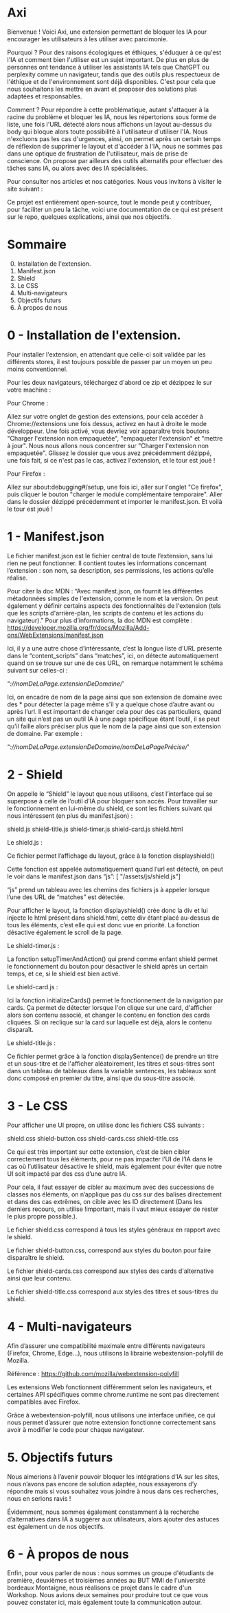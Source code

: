 # Axi

Bienvenue ! Voici Axi, une extension permettant de bloquer les IA pour encourager les utilisateurs à les utiliser avec parcimonie.

Pourquoi ? Pour des raisons écologiques et éthiques, s'éduquer à ce qu'est l'IA et comment bien l'utiliser est un sujet important. De plus en plus de personnes ont tendance à utiliser les assistants IA tels que ChatGPT ou perplexity comme un navigateur, tandis que des outils plus respectueux de l'éthique et de l'environnement sont déjà disponibles. C'est pour cela que nous souhaitons les mettre en avant et proposer des solutions plus adaptées et responsables.

Comment ? Pour répondre à cette problématique, autant s'attaquer à la racine du problème et bloquer les IA, nous les répertorions sous forme de liste, une fois l'URL détecté alors nous affichons un layout au-dessus du body qui bloque alors toute possibilité à l'utilisateur d'utiliser l'IA. Nous n'excluons pas les cas d'urgences, ainsi, on permet après un certain temps de réflexion de supprimer le layout et d'accéder à l'IA, nous ne sommes pas dans une optique de frustration de l'utilisateur, mais de prise de conscience. On propose par ailleurs des outils alternatifs pour effectuer des tâches sans IA, ou alors avec des IA spécialisées.

Pour consulter nos articles et nos catégories. Nous vous invitons à visiter le site suivant :

Ce projet est entièrement open-source, tout le monde peut y contribuer, pour faciliter un peu la tâche, voici une documentation de ce qui est présent sur le repo, quelques explications, ainsi que nos objectifs.

# Sommaire

0. Installation de l'extension.
1. Manifest.json
2. Shield
3. Le CSS
4. Multi-navigateurs
5. Objectifs futurs
6. À propos de nous

# 0 - Installation de l'extension.

Pour installer l'extension, en attendant que celle-ci soit validée par les différents stores, il est toujours possible de passer par un moyen un peu moins conventionnel.

Pour les deux navigateurs, téléchargez d'abord ce zip et dézippez le sur votre machine :

Pour Chrome :

Allez sur votre onglet de gestion des extensions, pour cela accéder à Chrome://extensions une fois dessus, activez en haut à droite le mode développeur. Une fois activé, vous devriez voir apparaître trois boutons "Charger l'extension non empaquetée", "empaqueter l'extension" et "mettre à jour". Nous nous allons nous concentrer sur "Charger l'extension non empaquetée". Glissez le dossier que vous avez précédemment dézippé, une fois fait, si ce n'est pas le cas, activez l'extension, et le tour est joué !

Pour Firefox :

Allez sur about:debugging#/setup, une fois ici, aller sur l'onglet "Ce firefox", puis cliquer le bouton "charger le module complémentaire temporaire". Aller dans le dossier dézippé précédemment et importer le manifest.json. Et voilà le tour est joué !

# 1 - Manifest.json

Le fichier manifest.json est le fichier central de toute l’extension, sans lui rien ne peut fonctionner. Il contient toutes les informations concernant l’extension : son nom, sa description, ses permissions, les actions qu’elle réalise.

Pour citer la doc MDN : “Avec manifest.json, on fournit les différentes métadonnées simples de l'extension, comme le nom et la version. On peut également y définir certains aspects des fonctionnalités de l'extension (tels que les scripts d'arrière-plan, les scripts de contenu et les actions du navigateur).” Pour plus d’informations, la doc MDN est complète : https://developer.mozilla.org/fr/docs/Mozilla/Add-ons/WebExtensions/manifest.json

Ici, il y a une autre chose d’intéressante, c’est la longue liste d’URL présente dans le “content_scripts” dans “matches”, ici, on détecte automatiquement quand on se trouve sur une de ces URL, on remarque notamment le schéma suivant sur celles-ci :

“_://nomDeLaPage.extensionDeDomaine/_’

Ici, on encadre de nom de la page ainsi que son extension de domaine avec des \* pour détecter la page même s'il y a quelque chose d’autre avant ou après l’url. Il est important de changer cela pour des cas particuliers, quand un site qui n’est pas un outil IA à une page spécifique étant l’outil, il se peut qu’il faille alors préciser plus que le nom de la page ainsi que son extension de domaine. Par exemple :

“_://nomDeLaPage.extensionDeDomaine/nomDeLaPagePrécise/_’

# 2 - Shield

On appelle le “Shield” le layout que nous utilisons, c’est l’interface qui se superpose à celle de l’outil d’IA pour bloquer son accès. Pour travailler sur le fonctionnement en lui-même du shield, ce sont les fichiers suivant qui nous intéressent (en plus du manifest.json) :

shield.js
shield-title.js
shield-timer.js
shield-card.js
shield.html

Le shield.js :

Ce fichier permet l’affichage du layout, grâce à la fonction displayshield()

Cette fonction est appelée automatiquement quand l’url est détecté, on peut le voir dans le manifest.json dans “js”: [ "/assets/js/shield.js"]

“js” prend un tableau avec les chemins des fichiers js à appeler lorsque l’une des URL de “matches” est détectée.

Pour afficher le layout, la fonction displayshield() crée donc la div et lui injecte le html présent dans shield.html, cette div étant placé au-dessus de tous les éléments, c’est elle qui est donc vue en priorité. La fonction désactive également le scroll de la page.

Le shield-timer.js :

La fonction setupTimerAndAction() qui prend comme enfant shield permet le fonctionnement du bouton pour désactiver le shield après un certain temps, et ce, si le shield est bien activé.

Le shield-card.js :

Ici la fonction initializeCards() permet le fonctionnement de la navigation par cards. Ça permet de détecter lorsque l'on clique sur une card, d'afficher alors son contenu associé, et changer le contenu en fonction des cards cliquées. Si on reclique sur la card sur laquelle est déjà, alors le contenu disparaît.

Le shield-title.js :

Ce fichier permet grâce à la fonction displaySentence() de prendre un titre et un sous-titre et de l'afficher aléatoirement, les titres et sous-titres sont dans un tableau de tableaux dans la variable sentences, les tableaux sont donc composé en premier du titre, ainsi que du sous-titre associé.

# 3 - Le CSS

Pour afficher une UI propre, on utilise donc les fichiers CSS suivants :

shield.css
shield-button.css
shield-cards.css
shield-title.css

Ce qui est très important sur cette extension, c’est de bien cibler correctement tous les éléments, pour ne pas impacter l’UI de l’IA dans le cas où l’utilisateur désactive le shield, mais également pour éviter que notre UI soit impacté par des css d’une autre IA.

Pour cela, il faut essayer de cibler au maximum avec des successions de classes nos éléments, on n’applique pas du css sur des balises directement et dans des cas extrêmes, on cible avec les ID directement (Dans les derniers recours, on utilise !important, mais il vaut mieux essayer de rester le plus propre possible.).

Le fichier shield.css correspond à tous les styles généraux en rapport avec le shield.

Le fichier shield-button.css, correspond aux styles du bouton pour faire disparaître le shield.

Le fichier shield-cards.css correspond aux styles des cards d'alternative ainsi que leur contenu.

Le fichier shield-title.css correspond aux styles des titres et sous-titres du shield.

# 4 - Multi-navigateurs

Afin d’assurer une compatibilité maximale entre différents navigateurs (Firefox, Chrome, Edge…), nous utilisons la librairie webextension-polyfill de Mozilla.

Référence : https://github.com/mozilla/webextension-polyfill

Les extensions Web fonctionnent différemment selon les navigateurs, et certaines API spécifiques comme chrome.runtime ne sont pas directement compatibles avec Firefox.

Grâce à webextension-polyfill, nous utilisons une interface unifiée, ce qui nous permet d’assurer que notre extension fonctionne correctement sans avoir à modifier le code pour chaque navigateur.

# 5. Objectifs futurs

Nous aimerions à l’avenir pouvoir bloquer les intégrations d’IA sur les sites, nous n’avons pas encore de solution adaptée, nous essayerons d’y répondre mais si vous souhaitez vous joindre à nous dans ces recherches, nous en serions ravis !

Évidemment, nous sommes également constamment à la recherche d’alternatives dans IA à suggérer aux utilisateurs, alors ajouter des astuces est également un de nos objectifs.

# 6 - À propos de nous

Enfin, pour vous parler de nous : nous sommes un groupe d'étudiants de première, deuxièmes et troisièmes années au BUT MMI de l'université bordeaux Montaigne, nous réalisons ce projet dans le cadre d'un Workshop. Nous avions deux semaines pour produire tout ce que vous pouvez constater ici, mais également toute la communication autour.
